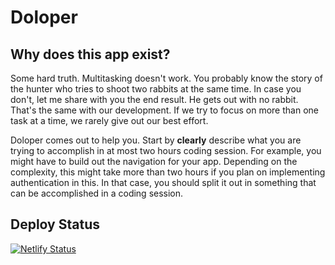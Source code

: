 # Doloper

## Why does this app exist?

Some hard truth. Multitasking doesn't work. You probably know the story of the hunter who tries to shoot two rabbits at the same time. In case you don't, let me share with you the end result. He gets out with no rabbit. That's the same with our development. If we try to focus on more than one task at a time, we rarely give out our best effort.

Doloper comes out to help you. Start by **clearly** describe what you are trying to accomplish in at most two hours coding session. For example, you might have to build out the navigation for your app. Depending on the complexity, this might take more than two hours if you plan on implementing authentication in this. In that case, you should split it out in something that can be accomplished in a coding session.

## Deploy Status

[![Netlify Status](https://api.netlify.com/api/v1/badges/a888e568-62da-4e53-89fd-390680e71c5b/deploy-status)](https://app.netlify.com/sites/devxloper/deploys)
